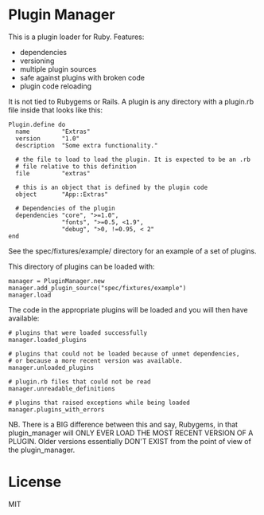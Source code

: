 
Plugin Manager
==============

This is a plugin loader for Ruby. Features:

  * dependencies
  * versioning
  * multiple plugin sources
  * safe against plugins with broken code
  * plugin code reloading
  
It is not tied to Rubygems or Rails. A plugin is any directory with a plugin.rb file
inside that looks like this:
    
    Plugin.define do
      name         "Extras"
      version      "1.0"
      description  "Some extra functionality."
      
      # the file to load to load the plugin. It is expected to be an .rb
      # file relative to this definition
      file         "extras"
      
      # this is an object that is defined by the plugin code
      object       "App::Extras"
      
      # Dependencies of the plugin
      dependencies "core", ">=1.0",
                   "fonts", ">=0.5, <1.9",
                   "debug", ">0, !=0.95, < 2"
    end

See the spec/fixtures/example/ directory for an example of a set of plugins.

This
directory of plugins can be loaded with:

    manager = PluginManager.new
    manager.add_plugin_source("spec/fixtures/example")
    manager.load

The code in the appropriate plugins will be loaded and you will then have available:
    
    # plugins that were loaded successfully
    manager.loaded_plugins
    
    # plugins that could not be loaded because of unmet dependencies, 
    # or because a more recent version was available.
    manager.unloaded_plugins
    
    # plugin.rb files that could not be read
    manager.unreadable_definitions
    
    # plugins that raised exceptions while being loaded
    manager.plugins_with_errors

NB. There is a BIG difference between this and say, Rubygems, in that plugin_manager will ONLY EVER
LOAD THE MOST RECENT VERSION OF A PLUGIN. Older versions essentially DON'T EXIST from the point of view
of the plugin_manager.

License
=======

MIT
